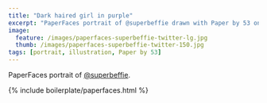 ```yaml
---
title: "Dark haired girl in purple"
excerpt: "PaperFaces portrait of @superbeffie drawn with Paper by 53 on an iPad."
image: 
  feature: /images/paperfaces-superbeffie-twitter-lg.jpg
  thumb: /images/paperfaces-superbeffie-twitter-150.jpg
tags: [portrait, illustration, Paper by 53]
---
```


PaperFaces portrait of [@superbeffie](http://twitter.com/superbeffie).

{% include boilerplate/paperfaces.html %}